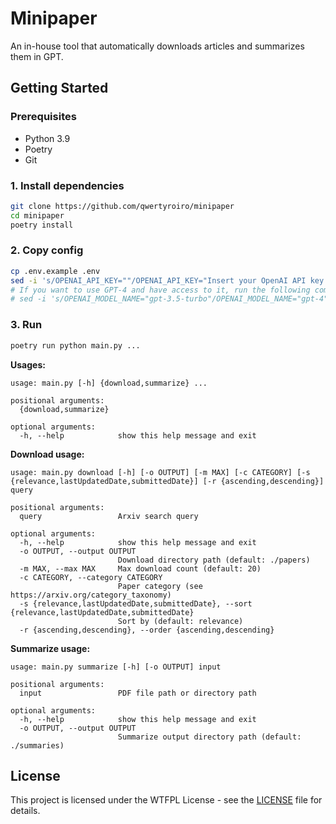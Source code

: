 # Minipaper

An in-house tool that automatically downloads articles and summarizes them in GPT.

## Getting Started

### Prerequisites

- Python 3.9
- Poetry
- Git

### 1. Install dependencies

```bash
git clone https://github.com/qwertyroiro/minipaper
cd minipaper
poetry install
```

### 2. Copy config

```bash
cp .env.example .env
sed -i 's/OPENAI_API_KEY=""/OPENAI_API_KEY="Insert your OpenAI API key here!"/g' .env
# If you want to use GPT-4 and have access to it, run the following command.
# sed -i 's/OPENAI_MODEL_NAME="gpt-3.5-turbo"/OPENAI_MODEL_NAME="gpt-4"/g' .env
```

### 3. Run

```bash
poetry run python main.py ...
```

**Usages:**

```
usage: main.py [-h] {download,summarize} ...

positional arguments:
  {download,summarize}

optional arguments:
  -h, --help            show this help message and exit
```

**Download usage:**

```
usage: main.py download [-h] [-o OUTPUT] [-m MAX] [-c CATEGORY] [-s {relevance,lastUpdatedDate,submittedDate}] [-r {ascending,descending}] query

positional arguments:
  query                 Arxiv search query

optional arguments:
  -h, --help            show this help message and exit
  -o OUTPUT, --output OUTPUT
                        Download directory path (default: ./papers)
  -m MAX, --max MAX     Max download count (default: 20)
  -c CATEGORY, --category CATEGORY
                        Paper category (see https://arxiv.org/category_taxonomy)
  -s {relevance,lastUpdatedDate,submittedDate}, --sort {relevance,lastUpdatedDate,submittedDate}
                        Sort by (default: relevance)
  -r {ascending,descending}, --order {ascending,descending}
```

**Summarize usage:**

```
usage: main.py summarize [-h] [-o OUTPUT] input

positional arguments:
  input                 PDF file path or directory path

optional arguments:
  -h, --help            show this help message and exit
  -o OUTPUT, --output OUTPUT
                        Summarize output directory path (default: ./summaries)
```

## License

This project is licensed under the WTFPL License - see the [LICENSE](LICENSE) file for details.
